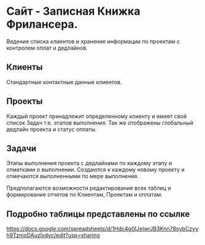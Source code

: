 # Сайт - Записная Книжка Фрилансера. 

Ведение списка клиентов и хранение информации по проектам с контролем оплат и дедлайнов. 

## Клиенты
Стандартные контактные данные клиентов. 

## Проекты
Каждый проект принадлежит определенному клиенту и имеет свой список Задач т.е. этапов выполнения. Так же отображены глобальный дедлайн проекта и статус оплаты.

## Задачи
Этапы выполнения проекта с дедлайнами по каждому этапу и отметками о выполнении. Создаются к каждому новому проекту и отмечаются выполненными по мере выполнения.

Предполагаются возможности редактирования всех таблиц и формирование отчетов по Клиентам, Проектам и оплатам.

## Подробно таблицы представлены по ссылке
https://docs.google.com/spreadsheets/d/1Hdc4g0IJeIwrJB3Knn78sybCzyyh9TznioDAuzlvdyc/edit?usp=sharing

